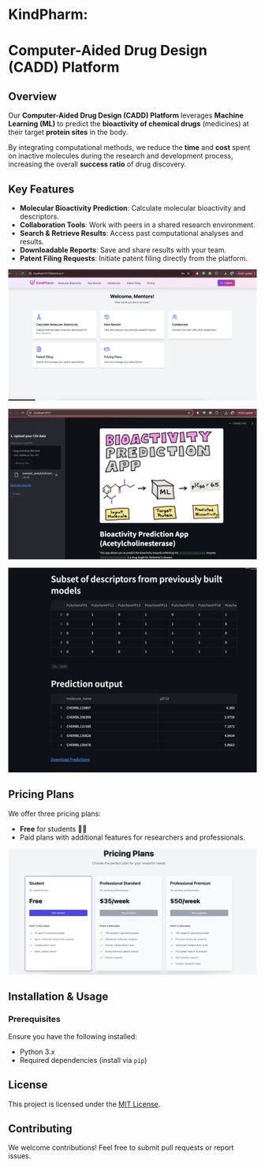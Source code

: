 # KindPharm:


# Computer-Aided Drug Design (CADD) Platform

## Overview
Our **Computer-Aided Drug Design (CADD) Platform** leverages **Machine Learning (ML)** to predict the **bioactivity of chemical drugs** (medicines) at their target **protein sites** in the body. 

By integrating computational methods, we reduce the **time** and **cost** spent on inactive molecules during the research and development process, increasing the overall **success ratio** of drug discovery.

##  Key Features
- **Molecular Bioactivity Prediction**: Calculate molecular bioactivity and descriptors.
- **Collaboration Tools**: Work with peers in a shared research environment.
- **Search & Retrieve Results**: Access past computational analyses and results.
- **Downloadable Reports**: Save and share results with your team.
- **Patent Filing Requests**: Initiate patent filing directly from the platform.

![Landing Page](https://github.com/Toshhhi/AceHacks_DataPrepRepo/blob/main/LandingPage.png?raw=true)

![Landing Page](https://github.com/Toshhhi/AceHacks_DataPrepRepo/blob/main/SOTA.png?raw=true)

![Landing Page](https://github.com/Toshhhi/AceHacks_DataPrepRepo/blob/main/SOTA_results.png?raw=true)


## Pricing Plans
We offer three pricing plans:
- **Free** for students 👩‍🎓
- Paid plans with additional features for researchers and professionals.

![Landing Page](https://github.com/Toshhhi/AceHacks_DataPrepRepo/blob/main/pricing.png?raw=true)


## Installation & Usage
### Prerequisites
Ensure you have the following installed:
- Python 3.x
- Required dependencies (install via `pip`)

## License
This project is licensed under the [MIT License](LICENSE).

## Contributing
We welcome contributions! Feel free to submit pull requests or report issues.




